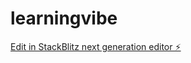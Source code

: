 # learningvibe

[Edit in StackBlitz next generation editor ⚡️](https://stackblitz.com/~/github.com/Ankur501/learningvibe)